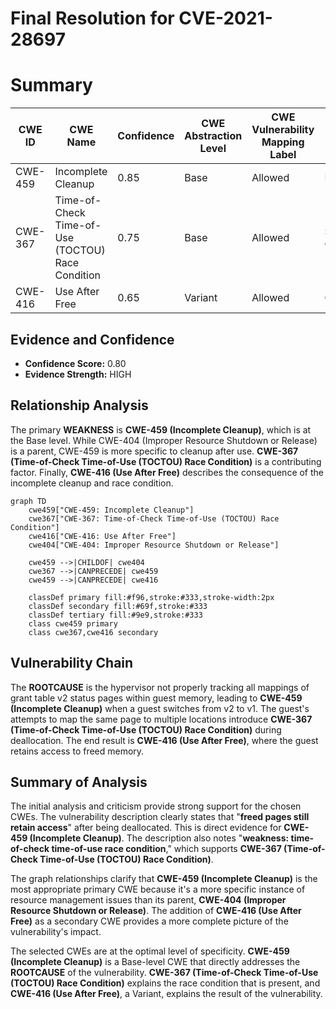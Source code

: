 # Final Resolution for CVE-2021-28697

# Summary
| CWE ID | CWE Name | Confidence | CWE Abstraction Level | CWE Vulnerability Mapping Label | CWE-Vulnerability Mapping Notes |
|---|---|---|---|---|---|
| CWE-459 | Incomplete Cleanup | 0.85 | Base | Allowed | Primary CWE |
| CWE-367 | Time-of-Check Time-of-Use (TOCTOU) Race Condition | 0.75 | Base | Allowed | Secondary Candidate |
| CWE-416 | Use After Free | 0.65 | Variant | Allowed | Consequence |

## Evidence and Confidence

*   **Confidence Score:** 0.80
*   **Evidence Strength:** HIGH

## Relationship Analysis
The primary **WEAKNESS** is **CWE-459 (Incomplete Cleanup)**, which is at the Base level. While CWE-404 (Improper Resource Shutdown or Release) is a parent, CWE-459 is more specific to cleanup after use. **CWE-367 (Time-of-Check Time-of-Use (TOCTOU) Race Condition)** is a contributing factor. Finally, **CWE-416 (Use After Free)** describes the consequence of the incomplete cleanup and race condition.

```mermaid
graph TD
    cwe459["CWE-459: Incomplete Cleanup"]
    cwe367["CWE-367: Time-of-Check Time-of-Use (TOCTOU) Race Condition"]
    cwe416["CWE-416: Use After Free"]
    cwe404["CWE-404: Improper Resource Shutdown or Release"]

    cwe459 -->|CHILDOF| cwe404
    cwe367 -->|CANPRECEDE| cwe459
    cwe459 -->|CANPRECEDE| cwe416
    
    classDef primary fill:#f96,stroke:#333,stroke-width:2px
    classDef secondary fill:#69f,stroke:#333
    classDef tertiary fill:#9e9,stroke:#333
    class cwe459 primary
    class cwe367,cwe416 secondary
```

## Vulnerability Chain
The **ROOTCAUSE** is the hypervisor not properly tracking all mappings of grant table v2 status pages within guest memory, leading to **CWE-459 (Incomplete Cleanup)** when a guest switches from v2 to v1. The guest's attempts to map the same page to multiple locations introduce **CWE-367 (Time-of-Check Time-of-Use (TOCTOU) Race Condition)** during deallocation. The end result is **CWE-416 (Use After Free)**, where the guest retains access to freed memory.

## Summary of Analysis
The initial analysis and criticism provide strong support for the chosen CWEs. The vulnerability description clearly states that "**freed pages still retain access**" after being deallocated. This is direct evidence for **CWE-459 (Incomplete Cleanup)**. The description also notes "**weakness: time-of-check time-of-use race condition**," which supports **CWE-367 (Time-of-Check Time-of-Use (TOCTOU) Race Condition)**.

The graph relationships clarify that **CWE-459 (Incomplete Cleanup)** is the most appropriate primary CWE because it's a more specific instance of resource management issues than its parent, **CWE-404 (Improper Resource Shutdown or Release)**. The addition of **CWE-416 (Use After Free)** as a secondary CWE provides a more complete picture of the vulnerability's impact.

The selected CWEs are at the optimal level of specificity. **CWE-459 (Incomplete Cleanup)** is a Base-level CWE that directly addresses the **ROOTCAUSE** of the vulnerability. **CWE-367 (Time-of-Check Time-of-Use (TOCTOU) Race Condition)** explains the race condition that is present, and **CWE-416 (Use After Free)**, a Variant, explains the result of the vulnerability.